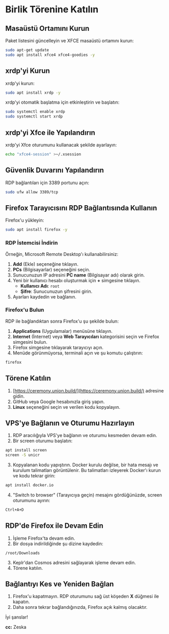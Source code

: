 

# Birlik Törenine Katılın

## Masaüstü Ortamını Kurun
Paket listesini güncelleyin ve XFCE masaüstü ortamını kurun:

```bash
sudo apt-get update
sudo apt install xfce4 xfce4-goodies -y
```

## xrdp'yi Kurun
xrdp'yi kurun:

```bash
sudo apt install xrdp -y
```

xrdp'yi otomatik başlatma için etkinleştirin ve başlatın:

```bash
sudo systemctl enable xrdp
sudo systemctl start xrdp
```

## xrdp'yi Xfce ile Yapılandırın
xrdp'yi Xfce oturumunu kullanacak şekilde ayarlayın:

```bash
echo "xfce4-session" >~/.xsession
```

## Güvenlik Duvarını Yapılandırın
RDP bağlantıları için 3389 portunu açın:

```bash
sudo ufw allow 3389/tcp
```

## Firefox Tarayıcısını RDP Bağlantısında Kullanın
Firefox'u yükleyin:

```bash
sudo apt install firefox -y
```

### RDP İstemcisi İndirin
Örneğin, Microsoft Remote Desktop'ı kullanabilirsiniz:

1. **Add** (Ekle) seçeneğine tıklayın.
2. **PCs** (Bilgisayarlar) seçeneğini seçin.
3. Sunucunuzun IP adresini **PC name** (Bilgisayar adı) olarak girin.
4. Yeni bir kullanıcı hesabı oluşturmak için **+** simgesine tıklayın.  
   - **Kullanıcı Adı**: `root`  
   - **Şifre**: Sunucunuzun şifresini girin.
5. Ayarları kaydedin ve bağlanın.

### Firefox'u Bulun
RDP ile bağlandıktan sonra Firefox'u şu şekilde bulun:

1. **Applications** (Uygulamalar) menüsüne tıklayın.
2. **Internet** (İnternet) veya **Web Tarayıcıları** kategorisini seçin ve Firefox simgesini bulun.
3. Firefox simgesine tıklayarak tarayıcıyı açın.
4. Menüde görünmüyorsa, terminali açın ve şu komutu çalıştırın:

```bash
firefox
```

## Törene Katılın
1. [https://ceremony.union.build/](https://ceremony.union.build/) adresine gidin.
2. GitHub veya Google hesabınızla giriş yapın.
3. **Linux** seçeneğini seçin ve verilen kodu kopyalayın.

## VPS'ye Bağlanın ve Oturumu Hazırlayın
1. RDP aracılığıyla VPS'ye bağlanın ve oturumu kesmeden devam edin.
2. Bir screen oturumu başlatın:

```bash
apt install screen
screen -S unicr
```

3. Kopyalanan kodu yapıştırın. Docker kurulu değilse, bir hata mesajı ve kurulum talimatları görüntülenir. Bu talimatları izleyerek Docker'ı kurun ve kodu tekrar girin:
```bash
apt install docker.io
```
4. "Switch to browser" (Tarayıcıya geçin) mesajını gördüğünüzde, screen oturumunu ayırın:

```bash
Ctrl+A+D
```

## RDP'de Firefox ile Devam Edin
1. İşleme Firefox'ta devam edin.
2. Bir dosya indirildiğinde şu dizine kaydedin:

```plaintext
/root/Downloads
```

3. Keplr'dan Cosmos adresini sağlayarak işleme devam edin.
4. Törene katılın.

## Bağlantıyı Kes ve Yeniden Bağlan
1. Firefox'u kapatmayın. RDP oturumunu sağ üst köşeden **X** düğmesi ile kapatın.
2. Daha sonra tekrar bağlandığınızda, Firefox açık kalmış olacaktır.

İyi şanslar!

**cc:** Zeska
